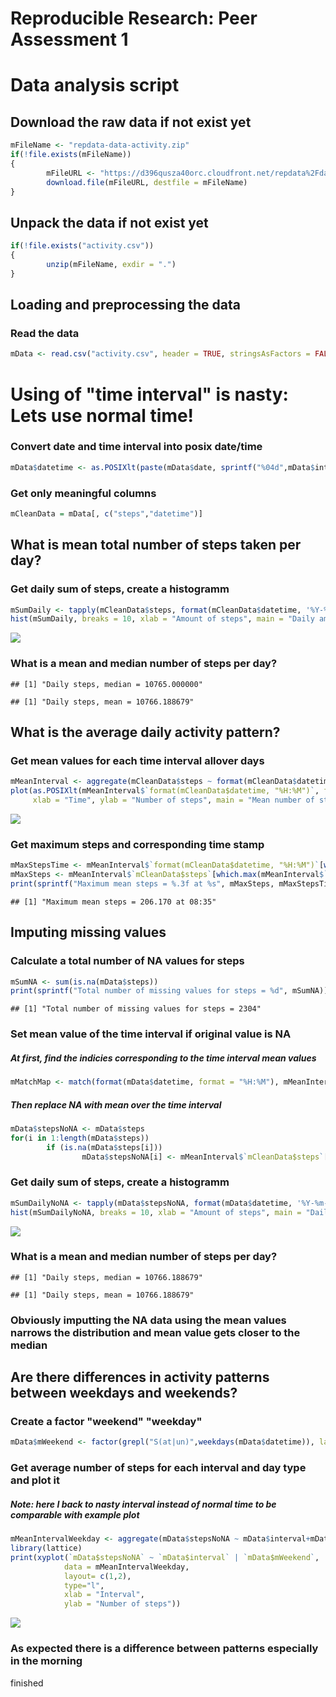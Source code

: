 # Reproducible Research: Peer Assessment 1



# Data analysis script

## Download the raw data if not exist yet

```r
mFileName <- "repdata-data-activity.zip"
if(!file.exists(mFileName))
{
        mFileURL <- "https://d396qusza40orc.cloudfront.net/repdata%2Fdata%2Factivity.zip"
        download.file(mFileURL, destfile = mFileName)
}
```
## Unpack the data if not exist yet

```r
if(!file.exists("activity.csv"))
{
        unzip(mFileName, exdir = ".")
}
```
## Loading and preprocessing the data
### Read the data

```r
mData <- read.csv("activity.csv", header = TRUE, stringsAsFactors = FALSE)
```
# Using of "time interval" is nasty: Lets use normal time!
### Convert date and time interval into posix date/time

```r
mData$datetime <- as.POSIXlt(paste(mData$date, sprintf("%04d",mData$interval)), format="%Y-%m-%d %H%M")
```
### Get only meaningful columns

```r
mCleanData = mData[, c("steps","datetime")]
```
## What is mean total number of steps taken per day?
### Get daily sum of steps, create a histogramm

```r
mSumDaily <- tapply(mCleanData$steps, format(mCleanData$datetime, '%Y-%m-%d'), sum)
hist(mSumDaily, breaks = 10, xlab = "Amount of steps", main = "Daily amount of steps", col = "green")
```

![](PA1_template_files/figure-html/unnamed-chunk-7-1.png)

### What is a mean and median number of steps per day?

```
## [1] "Daily steps, median = 10765.000000"
```

```
## [1] "Daily steps, mean = 10766.188679"
```
## What is the average daily activity pattern?
### Get mean values for each time interval allover days

```r
mMeanInterval <- aggregate(mCleanData$steps ~ format(mCleanData$datetime, '%H:%M'), FUN = mean, na.rm = TRUE)
plot(as.POSIXlt(mMeanInterval$`format(mCleanData$datetime, "%H:%M")`, format = "%H:%M"), mMeanInterval$`mCleanData$steps`,
     xlab = "Time", ylab = "Number of steps", main = "Mean number of steps", type = "l")
```

![](PA1_template_files/figure-html/unnamed-chunk-10-1.png)

### Get maximum steps and corresponding time stamp

```r
mMaxStepsTime <- mMeanInterval$`format(mCleanData$datetime, "%H:%M")`[which.max(mMeanInterval$`mCleanData$steps`)]
mMaxSteps <- mMeanInterval$`mCleanData$steps`[which.max(mMeanInterval$`mCleanData$steps`)]
print(sprintf("Maximum mean steps = %.3f at %s", mMaxSteps, mMaxStepsTime))
```

```
## [1] "Maximum mean steps = 206.170 at 08:35"
```
## Imputing missing values
### Calculate a total number of NA values for steps

```r
mSumNA <- sum(is.na(mData$steps))
print(sprintf("Total number of missing values for steps = %d", mSumNA))
```

```
## [1] "Total number of missing values for steps = 2304"
```
### Set mean value of the time interval if original value is NA
##### At first, find the indicies corresponding to the time interval mean values

```r
mMatchMap <- match(format(mData$datetime, format = "%H:%M"), mMeanInterval$`format(mCleanData$datetime, "%H:%M")`)
```
##### Then replace NA with mean over the time interval

```r
mData$stepsNoNA <- mData$steps
for(i in 1:length(mData$steps))
        if (is.na(mData$steps[i]))
                mData$stepsNoNA[i] <- mMeanInterval$`mCleanData$steps`[mMatchMap[i]]
```

### Get daily sum of steps, create a histogramm

```r
mSumDailyNoNA <- tapply(mData$stepsNoNA, format(mData$datetime, '%Y-%m-%d'), sum)
hist(mSumDailyNoNA, breaks = 10, xlab = "Amount of steps", main = "Daily amount of steps", col = "green")
```

![](PA1_template_files/figure-html/unnamed-chunk-16-1.png)

### What is a mean and median number of steps per day?

```
## [1] "Daily steps, median = 10766.188679"
```

```
## [1] "Daily steps, mean = 10766.188679"
```
### Obviously imputting the NA data using the mean values narrows the distribution and mean value gets closer to the median

## Are there differences in activity patterns between weekdays and weekends?
### Create a factor "weekend" "weekday"

```r
mData$mWeekend <- factor(grepl("S(at|un)",weekdays(mData$datetime)), labels = c("weekday", "weekend"))
```
### Get average number of steps for each interval and day type and plot it
##### Note: here I back to nasty interval instead of normal time to be comparable with example plot

```r
mMeanIntervalWeekday <- aggregate(mData$stepsNoNA ~ mData$interval+mData$mWeekend, FUN = mean)
library(lattice)
print(xyplot(`mData$stepsNoNA` ~ `mData$interval` | `mData$mWeekend`,
            data = mMeanIntervalWeekday,
            layout= c(1,2),
            type="l",
            xlab = "Interval",
            ylab = "Number of steps"))
```

![](PA1_template_files/figure-html/unnamed-chunk-20-1.png)

### As expected there is a difference between patterns especially in the morning
finished
